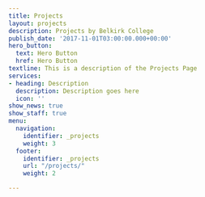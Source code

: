 ```yaml
---
title: Projects
layout: projects
description: Projects by Belkirk College
publish_date: '2017-11-01T03:00:00.000+00:00'
hero_button:
  text: Hero Button
  href: Hero Button
textline: This is a description of the Projects Page
services:
- heading: Description
  description: Description goes here
  icon: ''
show_news: true
show_staff: true
menu:
  navigation:
    identifier: _projects
    weight: 3
  footer:
    identifier: _projects
    url: "/projects/"
    weight: 2

---
```

